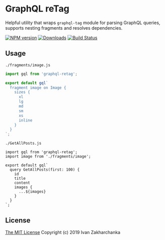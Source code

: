 # GraphQL reTag

Helpful utility that wraps `graphql-tag` module for parsing GraphQL queries, supports nesting fragments and resolves dependencies.

[![NPM version][npm-image]][npm-url]
[![Downloads][downloads-image]][npm-url]
[![Build Status][travis-image]][travis-url]

## Usage

`./fragments/image.js`
```js
import gql from 'graphql-retag';

export default gql`
  fragment image on Image {
    sizes {
      xl
      lg
      md
      sm
      xs
      inline
    }
  }
`;
```

`./GetAllPosts.js`
```
import gql from 'graphql-retag';
import image from './fragments/image';

export default gql`
  query GetAllPosts(first: 100) {
    id
    title
    content
    images {
      ...${images}
    }
  }
`;

```

## License
[The MIT License](http://opensource.org/licenses/MIT)
Copyright (c) 2019 Ivan Zakharchanka


[downloads-image]: https://img.shields.io/npm/dm/graphql-retag.svg
[npm-url]: https://www.npmjs.com/package/graphql-retag
[npm-image]: https://img.shields.io/npm/v/graphql-retag.svg

[travis-url]: https://travis-ci.org/3axap4eHko/graphql-retag
[travis-image]: https://img.shields.io/travis/3axap4eHko/graphql-retag/master.svg